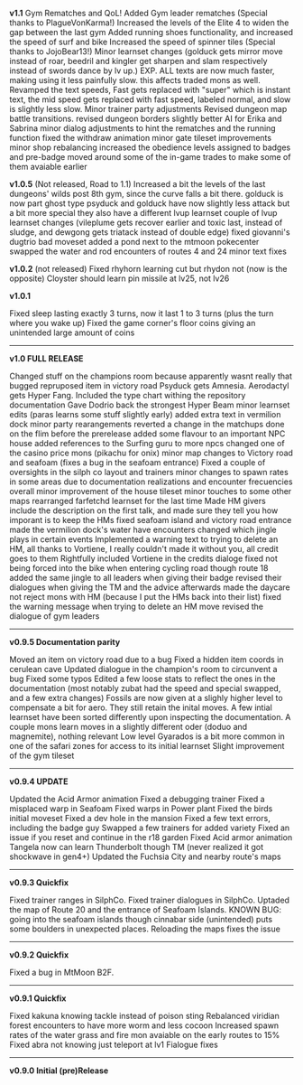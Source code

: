 **v1.1** Gym Rematches and QoL!
Added Gym leader rematches (Special thanks to PlagueVonKarma!)
Increased the levels of the Elite 4 to widen the gap between the last gym
Added running shoes functionality, and increased the speed of surf and bike
Increased the speed of spinner tiles (Special thanks to JojoBear13!)
Minor learnset changes (golduck gets mirror move instead of roar, beedril and kingler get sharpen and slam respectively instead of swords dance by lv up.)
EXP. ALL texts are now much faster, making using it less painfully slow. this affects traded mons as well.
Revamped the text speeds, Fast gets replaced with "super" which is instant text, the mid speed gets replaced with fast speed, labeled normal, and slow is slightly less slow.
Minor trainer party adjustments
Revised dungeon map battle transitions.
revised dungeon borders
slightly better AI for Erika and Sabrina
minor dialog adjustments to hint the rematches and the running function
fixed the withdraw animation
minor gate tileset improvements
minor shop rebalancing
increased the obedience levels assigned to badges and pre-badge
moved around some of the in-game trades to make some of them avaiable earlier

**v1.0.5** (Not released, Road to 1.1)
Increased a bit the levels of the last dungeons' wilds post 8th gym, since the curve falls a bit there.
golduck is now part ghost type
psyduck and golduck have now slightly less attack but a bit more special
they also have a different lvup learnset
couple of lvup learnset changes (vileplume gets recover earlier and toxic last, instead of sludge, and dewgong gets triatack instead of double edge)
fixed giovanni's dugtrio bad moveset
added a pond next to the mtmoon pokecenter
swapped the water and rod encounters of routes 4 and 24
minor text fixes


**v1.0.2** (not released)
Fixed rhyhorn learning cut but rhydon not (now is the opposite)
Cloyster should learn pin missile at lv25, not lv26


**v1.0.1**

Fixed sleep lasting exactly 3 turns, now it last 1 to 3 turns (plus the turn where you wake up)
Fixed the game corner's floor coins giving an unintended large amount of coins

______________________

**v1.0 FULL RELEASE**

Changed stuff on the champions room because apparently wasnt really that bugged
repruposed item in victory road
Psyduck gets Amnesia. Aerodactyl gets Hyper Fang.
Included the type chart withing the repository documentation
Gave Dodrio back the strongest Hyper Beam
minor learnset edits (paras learns some stuff slightly early)
added extra text in vermilion dock
minor party rearangements
reverted a change in the matchups done on the flim before the prerelease
added some flavour to an important NPC house
added references to the Surfing guru to more npcs
changed one of the casino price mons (pikachu for onix)
minor map changes to Victory road and seafoam (fixes a bug in the seafoam entrance)
Fixed a couple of oversights in the silph co layout and trainers
minor changes to spawn rates in some areas due to documentation realizations and encounter frecuencies overall
minor improvement of the house tileset
minor touches to some other maps
rearranged farfetchd learnset for the last time
Made HM givers include the description on the first talk, and made sure they tell you how imporant is to keep the HMs
fixed seafoam island and victory road entrance
made the vermilion dock's water have encounters
changed which jingle plays in certain events
Implemented a warning text to trying to delete an HM, all thanks to Vortiene, I really couldn't made it without you, all credit goes to them
Rightfully included Vortiene in the credits dialoge
fixed not being forced into the bike when entering cycling road though route 18
added the same jingle to all leaders when giving their badge
revised their dialogues when giving the TM and the advice afterwards
made the daycare not reject mons with HM (because I put the HMs back into their list)
fixed the warning message when trying to delete an HM move
revised the dialogue of gym leaders


______________________

**v0.9.5 Documentation parity**

Moved an item on victory road due to a bug
Fixed a hidden item coords in cerulean cave
Updated dialogue in the champion's room to circunvent a bug
Fixed some typos
Edited a few loose stats to reflect the ones in the documentation (most notably zubat had the speed and special swapped, and a few extra changes)
Fossils are now given at a slighly higher level to compensate a bit for aero. They still retain the inital moves.
A few intial learnset have been sorted differently upon inspecting the documentation.
A couple mons learn moves in a slightly different oder (doduo and magnemite), nothing relevant
Low level Gyarados is a bit more common in one of the safari zones for access to its initial learnset
Slight improvement of the gym tileset

______________________

**v0.9.4 UPDATE**

Updated the Acid Armor animation
Fixed a debugging trainer
Fixed a misplaced warp in Seafoam
Fixed warps in Power plant
Fixed the birds initial moveset
Fixed a dev hole in the mansion
Fixed a few text errors, including the badge guy
Swapped a few trainers for added variety
Fixed an issue if you reset and continue in the r18 garden
Fixed Acid armor animation
Tangela now can learn Thunderbolt though TM (never realized it got shockwave in gen4+)
Updated the Fuchsia City and nearby route's maps

______________________

**v0.9.3 Quickfix**

Fixed trainer ranges in SilphCo.
Fixed trainer dialogues in SilphCo.
Uptaded the map of Route 20 and the entrance of Seafoam Islands.
KNOWN BUG: going into the seafoam islands though cinnabar side (unintended) puts some boulders in unexpected places. Reloading the maps fixes the issue

______________________

**v0.9.2 Quickfix**

Fixed a bug in MtMoon B2F.

______________________

**v0.9.1 Quickfix**

Fixed kakuna knowing tackle instead of poison sting
Rebalanced viridian forest encounters to have more worm and less cocoon
Increased spawn rates of the water grass and fire mon avaiable on the early routes to 15%
Fixed abra not knowing just teleport at lv1
Fialogue fixes

______________________

**v0.9.0 Initial (pre)Release**
